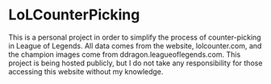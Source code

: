 # LoLCounterPicking
This is a personal project in order to simplify the process of counter-picking in League of Legends. 
All data comes from the website, lolcounter.com, and the champion images come from ddragon.leagueoflegends.com.
This project is being hosted publicly, but I do not take any responsibility for those accessing this website without my knowledge.
